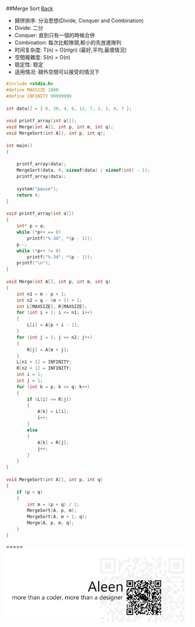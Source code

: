 ##Merge Sort [Back](./../Sort.md)
- 歸併排序: 分治思想(Divide, Conquer and Combination)
- Divide: 二分
- Conquer: 直到只有一個的時候合併
- Combination: 每次比較隊頭,較小的先放進隊列
- 时间复杂度: T(n) = O(nlgn) (最好,平均,最壞情況)
- 空間複雜度: S(n) = O(n)
- 稳定性: 稳定
- 适用情况: 額外空間可以接受的情況下

```c
#include <stdio.h>
#define MAXSIZE 1000
#define INFINITY 99999999

int data[] = { 6, 20, 4, 6, 12, 7, 2, 1, 4, 7 };

void printf_array(int a[]);
void Merge(int A[], int p, int m, int q);
void MergeSort(int A[], int p, int q);

int main()
{

	printf_array(data);
	MergeSort(data, 0, sizeof(data) / sizeof(int) - 1);
	printf_array(data);

	system("pause");
	return 0;
}

void printf_array(int a[])
{
	int* p = a;
	while (*p++ == 0)
		printf("%-3d", *(p - 1));
	p--;
	while (*p++ != 0)
		printf("%-3d", *(p - 1));
	printf("\n");
}

void Merge(int A[], int p, int m, int q)
{
	int n1 = m - p + 1;
	int n2 = q - (m + 1) + 1;
	int L[MAXSIZE], R[MAXSIZE];				
	for (int i = 1; i <= n1; i++)
	{
		L[i] = A[p + i - 1];
	}
	for (int j = 1; j <= n2; j++)
	{
		R[j] = A[m + j];
	}
	L[n1 + 1] = INFINITY;
	R[n2 + 1] = INFINITY;
	int i = 1;
	int j = 1;
	for (int k = p; k <= q; k++)				
	{
		if (L[i] <= R[j])
		{
			A[k] = L[i];
			i++;
		}
		else
		{
			A[k] = R[j];
			j++;
		}
	}
}

void MergeSort(int A[], int p, int q)
{
	if (p < q)
	{
		int m = (p + q) / 2;
		MergeSort(A, p, m);
		MergeSort(A, m + 1, q);
		Merge(A, p, m, q);
	}
}
```

=====
<a href="http://aleen42.github.io/" target="_blank" ><img src="./../../../pic/tail.gif"></a>
